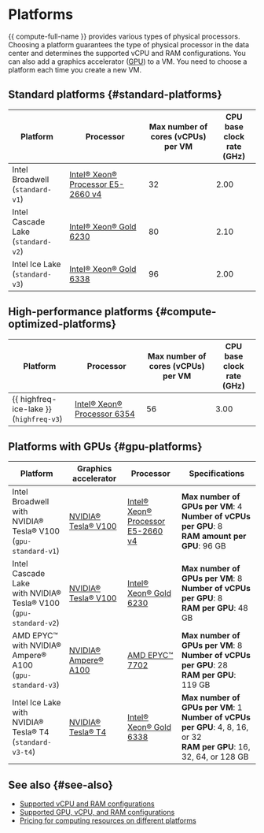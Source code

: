 # Platforms

{{ compute-full-name }} provides various types of physical processors. Choosing a platform guarantees the type of physical processor in the data center and determines the supported vCPU and RAM configurations. You can also add a graphics accelerator ([GPU](gpus.md)) to a VM. You need to choose a platform each time you create a new VM.

## Standard platforms {#standard-platforms}


| Platform | Processor | Max number of cores (vCPUs)</br> per VM | CPU base</br> clock rate (GHz) |
| --- | --- | --- | --- |
| Intel Broadwell</br>(`standard-v1`) | [Intel® Xeon® Processor E5-2660 v4](https://ark.intel.com/content/www/us/en/ark/products/91772/intel-xeon-processor-e5-2660-v4-35m-cache-2-00-ghz.html) | 32 | 2.00 |
| Intel Cascade Lake</br>(`standard-v2`) | [Intel® Xeon® Gold 6230](https://ark.intel.com/content/www/us/en/ark/products/192437/intel-xeon-gold-6230-processor-27-5m-cache-2-10-ghz.html) | 80 | 2.10 |
| Intel Ice Lake</br>(`standard-v3`) | [Intel® Xeon® Gold 6338](https://ark.intel.com/content/www/us/en/ark/products/212285/intel-xeon-gold-6338-processor-48m-cache-2-00-ghz.html) | 96 | 2.00 |





## High-performance platforms {#compute-optimized-platforms}

| Platform | Processor | Max number of cores (vCPUs)</br> per VM | CPU base</br> clock rate (GHz) |
--- | --- | --- | ---
| {{ highfreq-ice-lake }}</br>(`highfreq-v3`) | [Intel® Xeon® Processor 6354](https://ark.intel.com/content/www/us/en/ark/products/212460/intel-xeon-gold-6354-processor-39m-cache-3-00-ghz.html) | 56 | 3.00 |


## Platforms with GPUs {#gpu-platforms}


| Platform | Graphics</br> accelerator | Processor | Specifications |
| --- | --- | --- | --- |
| Intel Broadwell with</br>NVIDIA® Tesla® V100</br>(`gpu-standard-v1`) | [NVIDIA® Tesla® V100](https://www.nvidia.com/en-us/data-center/v100/) | [Intel® Xeon®</br>Processor E5-2660 v4](https://ark.intel.com/content/www/us/en/ark/products/91772/intel-xeon-processor-e5-2660-v4-35m-cache-2-00-ghz.html) | **Max number of GPUs per VM**: 4 </br> **Number of vCPUs per GPU**: 8 </br> **RAM amount per GPU**: 96 GB |
| Intel Cascade Lake</br>with NVIDIA® Tesla® V100</br>(`gpu-standard-v2`) | [NVIDIA® Tesla® V100](https://www.nvidia.com/en-us/data-center/v100/) | [Intel® Xeon® Gold 6230](https://ark.intel.com/content/www/us/en/ark/products/192437/intel-xeon-gold-6230-processor-27-5m-cache-2-10-ghz.html) | **Max number of GPUs per VM**: 8 </br> **Number of vCPUs per GPU**: 8 </br> **RAM per GPU**: 48 GB |
| AMD EPYC™</br>with NVIDIA® Ampere® A100</br>(`gpu-standard-v3`) | [NVIDIA® Ampere® A100](https://www.nvidia.com/en-us/data-center/a100/) | [AMD EPYC™ 7702](https://www.amd.com/en/products/cpu/amd-epyc-7702) | **Max number of GPUs per VM**: 8 </br> **Number of vCPUs per GPU**: 28 </br> **RAM per GPU**: 119 GB |
| Intel Ice Lake with</br>NVIDIA® Tesla® T4</br>(`standard-v3-t4`) | [NVIDIA® Tesla® T4](https://www.nvidia.com/en-us/data-center/tesla-t4//) | [Intel® Xeon® Gold 6338](https://ark.intel.com/content/www/us/en/ark/products/212285/intel-xeon-gold-6338-processor-48m-cache-2-00-ghz.html) | **Max number of GPUs per VM**: 1 </br> **Number of vCPUs per GPU**: 4, 8, 16, or 32 </br> **RAM per GPU**: 16, 32, 64, or 128 GB |



## See also {#see-also}

* [Supported vCPU and RAM configurations](performance-levels.md)
* [Supported GPU, vCPU, and RAM configurations](gpus.md#config)
* [Pricing for computing resources on different platforms](../pricing.md#prices)
